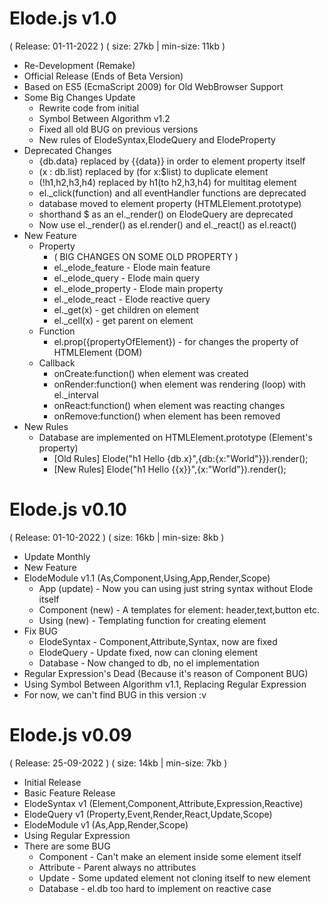 # Elode.js v1.0
( Release: 01-11-2022 ) ( size: 27kb  |  min-size: 11kb )

- Re-Development (Remake)
- Official Release (Ends of Beta Version)
- Based on ES5 (EcmaScript 2009) for Old WebBrowser Support
- Some Big Changes Update
    - Rewrite code from initial
    - Symbol Between Algorithm v1.2
    - Fixed all old BUG on previous versions
    - New rules of ElodeSyntax,ElodeQuery and ElodeProperty
- Deprecated Changes
    - {db.data} replaced by {{data}} in order to element property itself
    - (x : db.list) replaced by (for x:$list) to duplicate element
    - (!h1,h2,h3,h4) replaced by h1(to h2,h3,h4) for multitag element
    - el._click(function) and all eventHandler functions are deprecated
    - database moved to element property (HTMLElement.prototype)
    - shorthand $ as an el._render() on ElodeQuery are deprecated
    - Now use el._render() as el.render() and el._react() as el.react()
- New Feature
    - Property
        - ( BIG CHANGES ON SOME OLD PROPERTY )
        - el._elode_feature - Elode main feature
        - el._elode_query - Elode main query
        - el._elode_property - Elode main property
        - el._elode_react - Elode reactive query
        - el._get(x) - get children on element
        - el._cell(x) - get parent on element
    - Function
        - el.prop({propertyOfElement}) - for changes the property of HTMLElement (DOM)
    - Callback
        - onCreate:function() when element was created
        - onRender:function() when element was rendering (loop) with el._interval
        - onReact:function() when element was reacting changes
        - onRemove:function() when element has been removed
- New Rules
    - Database are implemented on HTMLElement.prototype (Element's property)
        - [Old Rules] Elode("h1 Hello {db.x}",{db:{x:"World"}}).render();
        - [New Rules] Elode("h1 Hello {{x}}",{x:"World"}).render();


# Elode.js v0.10 
( Release: 01-10-2022 ) ( size: 16kb  |  min-size: 8kb )

- Update Monthly
- New Feature
- ElodeModule v1.1 (As,Component,Using,App,Render,Scope)
    - App (update) - Now you can using just string syntax without Elode itself
    - Component (new) - A templates for element: header,text,button etc.
    - Using (new) - Templating function for creating element
- Fix BUG
    - ElodeSyntax - Component,Attribute,Syntax, now are fixed
    - ElodeQuery - Update fixed, now can cloning element
    - Database - Now changed to db, no el implementation
- Regular Expression's Dead (Because it's reason of Component BUG)
- Using Symbol Between Algorithm v1.1, Replacing Regular Expression
- For now, we can't find BUG in this version :v


# Elode.js v0.09 
( Release: 25-09-2022 ) ( size: 14kb  |  min-size: 7kb )

- Initial Release
- Basic Feature Release
- ElodeSyntax v1 (Element,Component,Attribute,Expression,Reactive)
- ElodeQuery v1 (Property,Event,Render,React,Update,Scope)
- ElodeModule v1 (As,App,Render,Scope)
- Using Regular Expression
- There are some BUG
    - Component - Can't make an element inside some element itself
    - Attribute - Parent always no attributes
    - Update - Some updated element not cloning itself to new element
    - Database - el.db too hard to implement on reactive case
